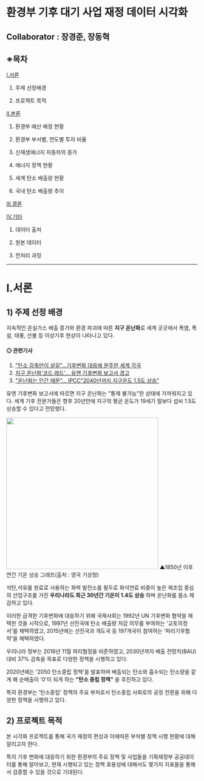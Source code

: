 #  환경부 기후 대기 사업 재정 데이터 시각화
## **Collaborator : 장경준, 장동혁**



## ※목차


[Ⅰ.서론](#Ⅰ.서론)

1) 주제 선정배경
    
2) 프로젝트 목적


[Ⅱ.본론](#Ⅱ.본론)

1) 환경부 예산 배정 현황

2) 환경부 부서별, 연도별 투자 비율

3) 신재생에너지 자동차의 증가

4) 에너지 정책 현황

5) 세계 탄소 배출량 현황

6) 국내 탄소 배출량 추이


[Ⅲ.결론](#Ⅲ.결론)



[IV.기타](#IV.기타)

1) 데이터 출처

2) 원본 데이터

3) 전처리 과정



---

# Ⅰ.서론
## 1) 주제 선정 배경
지속적인 온실가스 배출 증가와 환경 파괴에 따른 **지구 온난화**로 세계 곳곳에서 폭염, 폭설, 태풍, 산불 등 이상기후 현상이 나타나고 있다.

#### ◎ 관련기사

1. ["탄소 감축만이 살길"...기후변화 대응에 분주한 세계 각국](https://www.hani.co.kr/arti/society/environment/1007068.html)
2. [지구 온난화'코드 레드'... 유엔 기후변화 보고서 경고](https://www.bbc.com/korean/news-58155013)
3. ["온난화는 인간 때문"... IPCC"2040년까지 지구온도 1.5도 상승"](https://news.kbs.co.kr/news/view.do?ncd=5252484)

유엔 기후변화 보고서에 따르면 지구 온난화는 "통제 불가능"한 상태에 가까워지고 있다. 세계 기후 전문가들은 향후 20년안에 지구의 평균 온도가 19세기 말보다 섭씨 1.5도 상승할 수 있다고 전망했다.

<img src="https://s3.us-west-2.amazonaws.com/secure.notion-static.com/0a6c477e-c02a-480b-9b38-0d7efbf37232/Untitled.png?X-Amz-Algorithm=AWS4-HMAC-SHA256&X-Amz-Credential=AKIAT73L2G45O3KS52Y5%2F20210909%2Fus-west-2%2Fs3%2Faws4_request&X-Amz-Date=20210909T082744Z&X-Amz-Expires=86400&X-Amz-Signature=b1525b4ab9a6255724624b7cac863526c6b1d9402d599bf05f33973a84fe2960&X-Amz-SignedHeaders=host&response-content-disposition=filename%20%3D%22Untitled.png%22" width="400" height="400"/>
▲1850년 이후 연간 기온 상승 그래프(출처 : 영국 기상청)

석탄,석유를 원료로 사용하는 화력 발전소를 필두로 화석연료 비중이 높은 제조업 중심의 산업구조를 가진 __우리나라도 최근 30년간 기온이 1.4도 상승__ 하며 온난화를 몸소 체감하고 있다.

이러한 급격한 기후변화에 대응하기 위해 국제사회는 1992년 UN 기후변화 협약을 채택한 것을 시작으로, 1997년 선진국에 탄소 배출량 저감 의무를 부여하는 '교토의정서'를 채택하였고, 2015년에는 선진국과 개도국 등 197개국이 참여하는 '파리기후협약'을 채택하였다.

우리나라 정부는 2016년 11월 파리협정을 비준하였고, 2030년까지 배출 전망치(BAU)대비 37% 감축을 목표로 다양한 정책을 시행하고 있다.

2020년에는 '2050 탄소중립 정책'을 발표하며 배출되는 탄소와 흡수되는 탄소량을 같게 해 순배출이 '0'이 되게 하는 __"탄소 중립 정책"__ 을 추진하고 있다.

특히 환경부는 '탄소중립' 정책의 주요 부처로서 탄소중립 사회로의 공정 전환을 위해 다양한 정책을 시행하고 있다.

## 2) 프로젝트 목적

본 시각화 프로젝트를 통해 국가 재정의 편성과 이에따른 부처별 정책 시행 현황에 대해 알리고자 한다.

특히 기후 변화에 대응하기 위한 환경부의 주요 정책 및 사업들을 기획재정부 공공데이터를 통해 알아보고,
현재 시행되고 있는 정책 효용성에 대해서도 몇가지 지표들을 통해서 검증할 수 있을 것으로 기대된다.
